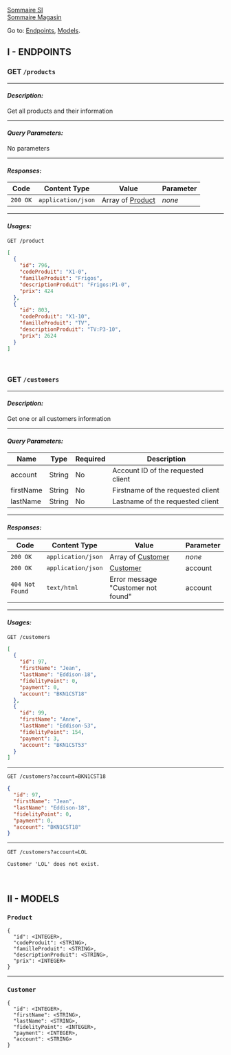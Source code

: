 [Sommaire SI](https://ursi-2020.github.io/Documentation/) <br/>
[Sommaire Magasin](https://ursi-2020.github.io/gestion-magasin/)

Go to: [Endpoints](#i---endpoints), [Models](#ii---models).

## I - ENDPOINTS

### GET `/products`

---

#### *Description:*
Get all products and their information

---

#### *Query Parameters:*

No parameters

---

#### *Responses:*

Code | Content Type | Value | Parameter
---- | ------------ | ----- | ---------
`200 OK` | `application/json` |  Array of [Product](#product) | *none*

---

#### *Usages:*

`GET /product`
```json
[
  {
    "id": 796,
    "codeProduit": "X1-0",
    "familleProduit": "Frigos",
    "descriptionProduit": "Frigos:P1-0",
    "prix": 424
  },
  {
    "id": 803,
    "codeProduit": "X1-10",
    "familleProduit": "TV",
    "descriptionProduit": "TV:P3-10",
    "prix": 2624
  }
]
```
<br/>

### GET `/customers`

---

#### *Description:*
Get one or all customers information

---

#### *Query Parameters:*

Name | Type | Required | Description
---- | ---- | ---- | ----
account | String | No | Account ID of the requested client
firstName| String | No | Firstname of the requested client
lastName | String | No | Lastname of the requested client

---

#### *Responses:*

Code | Content Type | Value | Parameter
--- | --- | --- | ---
`200 OK` | `application/json` | Array of [Customer](#customer) | *none*
`200 OK` | `application/json` | [Customer](#customer) | account
`404 Not Found` | `text/html` | Error message "Customer not found" | account

---

#### *Usages:*

`GET /customers`
```json
[
  {
    "id": 97,
    "firstName": "Jean",
    "lastName": "Eddison-18",
    "fidelityPoint": 0,
    "payment": 0,
    "account": "BKN1CST18"
  },
  {
    "id": 99,
    "firstName": "Anne",
    "lastName": "Eddison-53",
    "fidelityPoint": 154,
    "payment": 3,
    "account": "BKN1CST53"
  }
]
```

---


`GET /customers?account=BKN1CST18`
```json
{
  "id": 97,
  "firstName": "Jean",
  "lastName": "Eddison-18",
  "fidelityPoint": 0,
  "payment": 0,
  "account": "BKN1CST18"
}
```

---

`GET /customers?account=LOL`
```
Customer 'LOL' does not exist.
```

<br/>

## II - MODELS 


### `Product`
```
{
  "id": <INTEGER>,
  "codeProduit": <STRING>,
  "familleProduit": <STRING>,
  "descriptionProduit": <STRING>,
  "prix": <INTEGER>
}
```

---

### `Customer`
```
{
  "id": <INTEGER>,
  "firstName": <STRING>,
  "lastName": <STRING>,
  "fidelityPoint": <INTEGER>,
  "payment": <INTEGER>,
  "account": <STRING>
}
```
